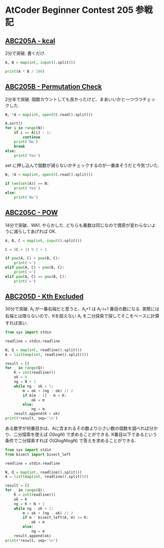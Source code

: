 # AtCoder Beginner Contest 205 参戦記

## [ABC205A - kcal](https://atcoder.jp/contests/abc205/tasks/abc205_a)

2分で突破. 書くだけ.

```python
A, B = map(int, input().split())

print(A * B / 100)
```

## [ABC205B - Permutation Check](https://atcoder.jp/contests/abc205/tasks/abc205_b)

2分半で突破. 個数カウントしても良かったけど、まあいいかと一つづつチェックした.

```python
N, *A = map(int, open(0).read().split())

A.sort()
for i in range(N):
    if i == A[i] - 1:
        continue
    print('No')
    break
else:
    print('Yes')
```

set に押し込んで個数が減らないかチェックするのが一番楽そうだと今気づいた.

```python
N, *A = map(int, open(0).read().split())

if len(set(A)) == N:
    print('Yes')
else:
    print('No')
```

## [ABC205C - POW](https://atcoder.jp/contests/abc205/tasks/abc205_c)

14分で突破、WA1. やらかした. どちらも乗数は同じなので偶奇が変わらないように減らしてあげれば OK.

```python
A, B, C = map(int, input().split())

C = (C + 1) % 2 + 1

if pow(A, C) < pow(B, C):
    print('<')
elif pow(A, C) > pow(B, C):
    print('>')
elif pow(A, C) == pow(B, C):
    print('=')
```

## [ABC205D - Kth Excluded](https://atcoder.jp/contests/abc205/tasks/abc205_d)

30分で突破. A<sub>i</sub> が一番右端だと思うと、A<sub>i</sub>+1 は A<sub>i</sub>-i+1 番目の数になる. 実際には右端とは限らないので、Kを超えない A<sub>i</sub> を二分探索で探してそこをベースに計算すれば良い.

```python
from sys import stdin

readline = stdin.readline

N, Q = map(int, readline().split())
A = list(map(int, readline().split()))

result = []
for _ in range(Q):
    K = int(readline())
    ok = 0
    ng = N + 1
    while ng - ok > 1:
        m = ok + (ng - ok) // 2
        if A[m - 1] - m < K:
            ok = m
        else:
            ng = m
    result.append(K + ok)
print(*result, sep='\n')
```

ある数字が何番目かは、Aに含まれるその数より小さい数の個数を調べれば分かり、二分探索を使えば *O*(log<i>N</i>) で求めることができる. K番目以下であるという条件で二分探索すれば *O*(<i>Q</i>log<i>N</i>log<i>N</i>) で答えを求めることができる.

```python
from sys import stdin
from bisect import bisect_left

readline = stdin.readline

N, Q = map(int, readline().split())
A = list(map(int, readline().split()))

result = []
for _ in range(Q):
    K = int(readline())
    ok = K
    ng = K + N + 1
    while ng - ok > 1:
        m = ok + (ng - ok) // 2
        if m - bisect_left(A, m) <= K:
            ok = m
        else:
            ng = m
    result.append(ok)
print(*result, sep='\n')
```

